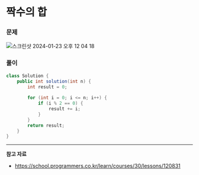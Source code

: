# 짝수의 합

### 문제

![스크린샷 2024-01-23 오후 12 04 18](https://github.com/Heo-y-y/development-blog/assets/112863029/d65be7f2-338d-495f-98a2-358d19e59d6a)

### 풀이

```java
class Solution {
    public int solution(int n) {
        int result = 0;
        
        for (int i = 0; i <= n; i++) {
            if (i % 2 == 0) {
                result += i;
            }
        }
        return result;
    }
}
```

---

**참고 자료**

- <https://school.programmers.co.kr/learn/courses/30/lessons/120831>
